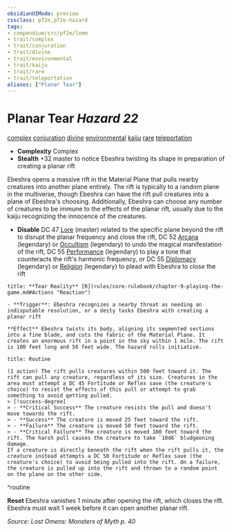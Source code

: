 ```yaml
---
obsidianUIMode: preview
cssclass: pf2e,pf2e-hazard
tags:
- compendium/src/pf2e/lomm
- trait/complex
- trait/conjuration
- trait/divine
- trait/environmental
- trait/kaiju
- trait/rare
- trait/teleportation
aliases: ["Planar Tear"]
---
```

# Planar Tear *Hazard 22*  
[complex](rules/traits/complex.md "Complex Hazard Trait")  [conjuration](rules/traits/conjuration.md "Conjuration School Trait")  [divine](rules/traits/divine.md "Divine Tradition Trait")  [environmental](rules/traits/environmental.md "Environmental Hazard Trait")  [kaiju](rules/traits/kaiju-frp2.md "Kaiju  Trait")  [rare](rules/traits/rare.md "Rare Rarity Trait")  [teleportation](rules/traits/teleportation.md "Teleportation Effect Trait")  

- **Complexity** Complex
- **Stealth** +32 master to notice Ebeshra twisting its shape in preparation of creating a planar rift  

Ebeshra opens a massive rift in the Material Plane that pulls nearby creatures into another plane entirely. The rift is typically to a random plane in the multiverse, though Ebeshra can have the rift pull creatures into a plane of Ebeshra's choosing. Additionally, Ebeshra can choose any number of creatures to be immune to the effects of the planar rift, usually due to the kaiju recognizing the innocence of the creatures.

- **Disable** DC 47 [Lore](compendium/skills.md#Lore) (master) related to the specific plane beyond the rift to disrupt the planar frequency and close the rift, DC 52 [Arcana](compendium/skills.md#Arcana) (legendary) or [Occultism](compendium/skills.md#Occultism) (legendary) to undo the magical manifestation of the rift, DC 55 [Performance](compendium/skills.md#Performance) (legendary) to play a tone that counteracts the rift's harmonic frequency, or DC 55 [Diplomacy](compendium/skills.md#Diplomacy) (legendary) or [Religion](compendium/skills.md#Religion) (legendary) to plead with Ebeshra to close the rift  

```ad-embed-ability
title: **Tear Reality** [R](rules/core-rulebook/chapter-9-playing-the-game.md#Actions "Reaction")

- **Trigger**: Ebeshra recognizes a nearby threat as needing an indisputable resolution, or a deity tasks Ebeshra with creating a planar rift

**Effect** Ebeshra twists its body, aligning its segmented sections into a fine blade, and cuts the fabric of the Material Plane. It creates an enormous rift in a point in the sky within 1 mile. The rift is 100 feet long and 50 feet wide. The hazard rolls initiative.
```

```ad-pf2-summary
title: Routine

(1 action) The rift pulls creatures within 500 feet toward it. The rift can pull any creature, regardless of its size. Creatures in the area must attempt a DC 45 Fortitude or Reflex save (the creature's choice) to resist the effects of this pull or attempt to grab something to avoid getting pulled.
> [!success-degree] 
> - **Critical Success** The creature resists the pull and doesn't move towards the rift.
> - **Success** The creature is moved 25 feet toward the rift.
> - **Failure** The creature is moved 50 feet toward the rift.
> - **Critical Failure** The creature is moved 100 feet toward the rift. The harsh pull causes the creature to take `10d6` bludgeoning damage.
If a creature is directly beneath the rift when the rift pulls it, the creature instead attempts a DC 50 Fortitude or Reflex save (the creature's choice) to avoid being pulled into the rift. On a failure, the creature is pulled up into the rift and thrown to a random point on the plane on the other side.
```
^routine

**Reset** Ebeshra vanishes 1 minute after opening the rift, which closes the rift. Ebeshra must wait 1 week before it can open another planar rift.  

*Source: Lost Omens: Monsters of Myth p. 40*